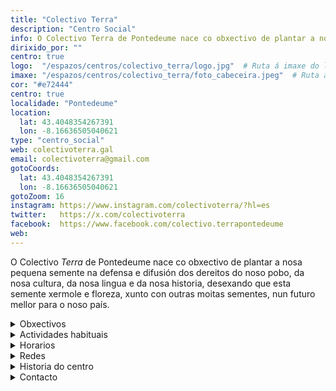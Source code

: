 ```yaml
---
title: "Colectivo Terra"
description: "Centro Social"
info: O Colectivo Terra de Pontedeume nace co obxectivo de plantar a nosa pequena semente na defensa e difusión dos dereitos do noso pobo, da nosa cultura, da nosa lingua e da nosa historia, desexando que esta semente xermole e floreza, xunto con outras moitas sementes, nun futuro mellor para o noso país.
dirixido_por: ""
centro: true
logo:  "/espazos/centros/colectivo_terra/logo.jpg"  # Ruta á imaxe do logo
imaxe: "/espazos/centros/colectivo_terra/foto_cabeceira.jpeg"  # Ruta á imaxe de fondo
cor: "#e72444"
centro: true
localidade: "Pontedeume"
location:
  lat: 43.4048354267391
  lon: -8.16636505040621
type: "centro_social"
web: colectivoterra.gal
email: colectivoterra@gmail.com
gotoCoords:
  lat: 43.4048354267391
  lon: -8.16636505040621
gotoZoom: 16
instagram: https://www.instagram.com/colectivoterra/?hl=es
twitter:   https://x.com/colectivoterra
facebook:  https://www.facebook.com/colectivo.terrapontedeume
web:
---
```

O Colectivo *Terra* de Pontedeume nace co obxectivo de plantar a nosa pequena semente na defensa e difusión dos dereitos do noso pobo, da nosa cultura, da nosa lingua e da nosa historia, desexando que esta semente xermole e floreza, xunto con outras moitas sementes, nun futuro mellor para o noso país.

<details>
  <summary>Obxectivos</summary>
  <ul>
    <li>Obxectivo 1</li>
    <li>Obxectivo 2</li>
    <li>Obxectivo 3</li>
  </ul>
</details>

<details>
  <summary>Actividades habituais</summary>
  <p>No Centro Social organizamos unha ampla variedade de actividades:</p>
  <ul>
    <li>Talleres</li>
    <li>Charlas</li>
    <li>Proxeccións</li>
    <li>Xuntanzas</li>
  </ul>
</details>

<details>
  <summary>Horarios</summary>
  <p>Os horarios habituais do centro son os seguintes:</p>
  <ul>
    <li><strong>Luns a venres:</strong> 16:00 - 21:00.</li>
    <li><strong>Sábados:</strong> 10:00 - 14:00 e 16:00 - 20:00.</li>
    <li><strong>Domingos:</strong> Pechado, excepto para eventos programados.</li>
  </ul>
</details>

<details>
  <summary>Redes</summary>
  <p>Coñécenos a través de:</p>
  <ul>
    <li>Instragram</li>
    <li>Twiter/X</li>
    <li>Facebook</li>
    <li>Bluesky</li>
  </ul>
</details>

<details>
  <summary>Historia do centro</summary>
  <p></p>
</details>

<details>
  <summary>Contacto</summary>
  <p>Podes contactar connosco a través de:</p>
  <ul>
    <li>Email: contacto@email.com</li>
    <li>Teléfono: 111 111 111</li>
    <li>Enderezo: - </li>
  </ul>
</details>